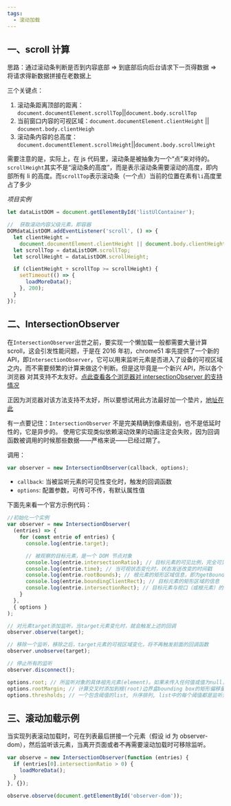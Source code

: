 ```yaml
---
tags:
  - 滚动加载
---
```


## 一、scroll 计算

思路：通过滚动条判断是否到内容底部 => 到底部后向后台请求下一页得数据 => 将请求得新数据拼接在老数据上

三个关键点：

1. 滚动条距离顶部的距离：`document.documentElement.scrollTop`||`document.body.scrollTop`
2. 当前窗口内容的可视区域：`document.documentElement.clientHeight` || `document.body.clientHeigh`
3. 滚动条内容的总高度：`document.documentElement.scrollHeight`||`document.body.scrollHeight`

需要注意的是，实际上，在 js 代码里，滚动条是被抽象为一个“点”来对待的。`scrollHeight`其实不是“滚动条的高度”，而是表示滚动条需要滚动的高度，即内部所有 li 的高度。而`scrollTop`表示滚动条（一个点）当前的位置在素有`li`高度里占了多少

_项目实例_

```javascript
let dataListDOM = document.getElementById('listUlContainer');

//  获取滚动内容父级元素，即容器
DOMdataListDOM.addEventListener('scroll', () => {
  let clientHeight =
    document.documentElement.clientHeight || document.body.clientHeight;
  let scrollTop = dataListDOM.scrollTop;
  let scrollHeight = dataListDOM.scrollHeight;

  if (clientHeight + scrollTop >= scrollHeight) {
    setTimeout(() => {
      loadMoreData();
    }, 200);
  }
});
```

## 二、IntersectionObserver

在`IntersectionObserver`出世之前，要实现一个懒加载一般都需要大量计算 scroll，这会引发性能问题，于是在 2016 年初，chrome51 率先提供了一个新的 API，即`IntersectionObserver`，它可以用来监听元素是否进入了设备的可视区域之内，而不需要频繁的计算来做这个判断。但是这毕竟是一个新兴 API，所以各个浏览器 对其支持不太友好。[点此查看各个浏览器对 intersectionObserver 的支持情况](https://caniuse.com/#search=IntersectionObserver)

正因为浏览器对该方法支持不太好，所以要想试用此方法最好加一个垫片，[地址在此](https://github.com/w3c/IntersectionObserver/blob/master/polyfill/intersection-observer.js)

有一点要记住：`IntersectionObserver` 不是完美精确到像素级别，也不是低延时性的，它是异步的。 使用它实现类似依赖滚动效果的动画注定会失败，因为回调函数被调用的时候那些数据——严格来说——已经过期了。

调用：

```javascript
var observer = new IntersectionObserver(callback, options);
```

- `callback`: 当被监听元素的可见性变化时，触发的回调函数
- `options`: 配置参数，可传可不传，有默认属性值

下面先来看一个官方示例代码：

```javascript
//初始化一个实例
var observer = new IntersectionObserver(
  (entries) => {
    for (const entrie of entries) {
      console.log(entrie.target);

      // 被观察的目标元素，是一个 DOM 节点对象
      console.log(entrie.intersectionRatio); // 目标元素的可见比例，完全可见时为1，完全不可见时小于等于0
      console.log(entrie.time); // 当可视状态变化时，状态发送改变的时间戳
      console.log(entrie.rootBounds); // 根元素的矩形区域信息，即为getBoundingClientRect方法返回的值
      console.log(entrie.boundingClientRect); // 目标元素的矩形区域的信息
      console.log(entrie.intersectionRect); // 目标元素与视口（或根元素）的交叉区域的信息
    }
  },
  { options }
);

// 对元素target添加监听，当target元素变化时，就会触发上述的回调
observer.observe(target);

// 移除一个监听，移除之后，target元素的可视区域变化，将不再触发前面的回调函数
observer.unobserve(target);

// 停止所有的监听
observer.disconnect();

options.root; // 所监听对象的具体祖先元素(element)。如果未传入任何值或值为null，则默认使用viewport。
options.rootMargin; // 计算交叉时添加到根(root)边界盒bounding box的矩形偏移量， 可以有效的缩小或扩大根的判定范围从而满足计算需要。默认值为"0px 0px 0px 0px"。
options.thresholds; // 一个包含阈值的list, 升序排列, list中的每个阈值都是监听对象的交叉区域与边界区域的比率。当监听对象的任何阈值被越过时，都会生成一个通知(Notification)。如果构造器未传入值, 则默认值为0.
```

## 三、滚动加载示例

当实现列表滚动加载时，可在列表最后拼接一个元素（假设 id 为 observer-dom），然后监听该元素，当离开页面或者不再需要滚动加载时可移除监听。

```javascript
var observe = new IntersectionObserver(function (entries) {
  if (entries[0].intersectionRatio > 0) {
    loadMoreData();
  }
}, {});

observe.observe(document.getElementById('observer-dom'));
```
